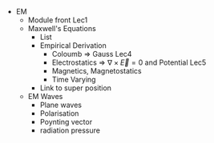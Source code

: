 - EM
  - Module front Lec1
  - Maxwell's Equations
    - List
    - Empirical Derivation
      - Coloumb => Gauss Lec4
      - Electrostatics => $\nabla \times \vec{E} = 0$ and Potential Lec5
      - Magnetics, Magnetostatics
      - Time Varying
    - Link to super position
  - EM Waves
    - Plane waves
    - Polarisation
    - Poynting vector
    - radiation pressure

